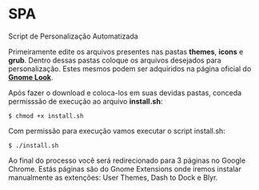 # SPA
Script de Personalização Automatizada

Primeiramente edite os arquivos presentes nas pastas **themes**, **icons** e **grub**. Dentro dessas pastas coloque os arquivos desejados para personalização. Estes mesmos podem ser adquiridos na página oficial do [**Gnome Look**](https://www.gnome-look.org/).

Após fazer o download e coloca-los em suas devidas pastas, conceda permisssão de execução ao arquivo **install.sh**:

```$ chmod +x install.sh```

Com permissão para execução vamos executar o script install.sh:

```$ ./install.sh```

Ao final do processo você será redirecionado para 3 páginas no Google Chrome. Estás páginas são do Gnome Extensions onde iremos instalar manualmente as extenções: User Themes, Dash to Dock e Blyr.

